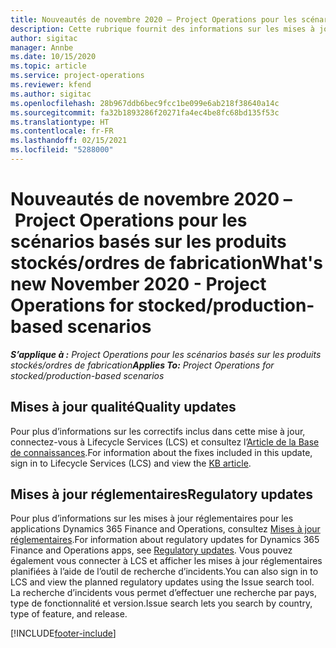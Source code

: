 ```yaml
---
title: Nouveautés de novembre 2020 – Project Operations pour les scénarios basés sur les produits stockés/ordres de fabrication
description: Cette rubrique fournit des informations sur les mises à jour qualité disponibles dans la version de novembre 2020 Project Operations pour les scénarios basés sur les produits stockés/ordres de fabrication.
author: sigitac
manager: Annbe
ms.date: 10/15/2020
ms.topic: article
ms.service: project-operations
ms.reviewer: kfend
ms.author: sigitac
ms.openlocfilehash: 28b967ddb6bec9fcc1be099e6ab218f38640a14c
ms.sourcegitcommit: fa32b1893286f20271fa4ec4be8fc68bd135f53c
ms.translationtype: HT
ms.contentlocale: fr-FR
ms.lasthandoff: 02/15/2021
ms.locfileid: "5288000"
---
```

# <a name="whats-new-november-2020---project-operations-for-stockedproduction-based-scenarios"></a><span data-ttu-id="79303-103">Nouveautés de novembre 2020 – Project Operations pour les scénarios basés sur les produits stockés/ordres de fabrication</span><span class="sxs-lookup"><span data-stu-id="79303-103">What's new November 2020 - Project Operations for stocked/production-based scenarios</span></span>

<span data-ttu-id="79303-104">_**S’applique à :** Project Operations pour les scénarios basés sur les produits stockés/ordres de fabrication_</span><span class="sxs-lookup"><span data-stu-id="79303-104">_**Applies To:** Project Operations for stocked/production-based scenarios_</span></span>

## <a name="quality-updates"></a><span data-ttu-id="79303-105">Mises à jour qualité</span><span class="sxs-lookup"><span data-stu-id="79303-105">Quality updates</span></span>

<span data-ttu-id="79303-106">Pour plus d’informations sur les correctifs inclus dans cette mise à jour, connectez-vous à Lifecycle Services (LCS) et consultez l’[Article de la Base de connaissances](https://fix.lcs.dynamics.com/Issue/Details?bugId=488609&amp;dbType=3&amp;qc=8251e8e1d5e2386de850599926c1adc3fec8e2ba25308036d22cdfe0a1c28fc7).</span><span class="sxs-lookup"><span data-stu-id="79303-106">For information about the fixes included in this update, sign in to Lifecycle Services (LCS) and view the [KB article](https://fix.lcs.dynamics.com/Issue/Details?bugId=488609&amp;dbType=3&amp;qc=8251e8e1d5e2386de850599926c1adc3fec8e2ba25308036d22cdfe0a1c28fc7).</span></span>

## <a name="regulatory-updates"></a><span data-ttu-id="79303-107">Mises à jour réglementaires</span><span class="sxs-lookup"><span data-stu-id="79303-107">Regulatory updates</span></span>

<span data-ttu-id="79303-108">Pour plus d’informations sur les mises à jour réglementaires pour les applications Dynamics 365 Finance and Operations, consultez [Mises à jour réglementaires](https://docs.microsoft.com/dynamics365/finance/localizations/regulatory-updates).</span><span class="sxs-lookup"><span data-stu-id="79303-108">For information about regulatory updates for Dynamics 365 Finance and Operations apps, see [Regulatory updates](https://docs.microsoft.com/dynamics365/finance/localizations/regulatory-updates).</span></span> <span data-ttu-id="79303-109">Vous pouvez également vous connecter à LCS et afficher les mises à jour réglementaires planifiées à l’aide de l’outil de recherche d’incidents.</span><span class="sxs-lookup"><span data-stu-id="79303-109">You can also sign in to LCS and view the planned regulatory updates using the Issue search tool.</span></span> <span data-ttu-id="79303-110">La recherche d’incidents vous permet d’effectuer une recherche par pays, type de fonctionnalité et version.</span><span class="sxs-lookup"><span data-stu-id="79303-110">Issue search lets you search by country, type of feature, and release.</span></span>


[!INCLUDE[footer-include](../../includes/footer-banner.md)]